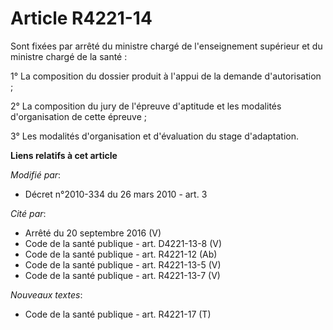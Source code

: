 # Article R4221-14

Sont fixées par arrêté du ministre chargé de l'enseignement supérieur et du ministre chargé de la santé : 

1° La composition du dossier produit à l'appui de la demande d'autorisation ; 

2° La composition du jury de l'épreuve d'aptitude et les modalités d'organisation de cette épreuve ;  

3° Les modalités d'organisation et d'évaluation du stage d'adaptation.

**Liens relatifs à cet article**

_Modifié par_:

  - Décret n°2010-334 du 26 mars 2010 - art. 3

_Cité par_:

  - Arrêté du 20 septembre 2016 (V)
  - Code de la santé publique - art. D4221-13-8 (V)
  - Code de la santé publique - art. R4221-12 (Ab)
  - Code de la santé publique - art. R4221-13-5 (V)
  - Code de la santé publique - art. R4221-13-7 (V)

_Nouveaux textes_:

  - Code de la santé publique - art. R4221-17 (T)
